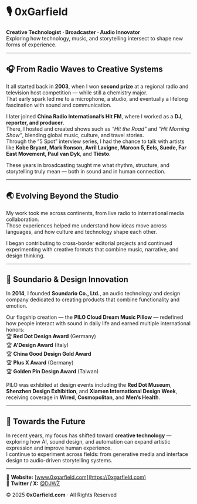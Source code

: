 # 🎙️ 0xGarfield  

**Creative Technologist · Broadcaster · Audio Innovator**  
Exploring how technology, music, and storytelling intersect to shape new forms of experience.

---

## 🎧 From Radio Waves to Creative Systems  

It all started back in **2003**, when I won **second prize** at a regional radio and television host competition — while still a chemistry major.  
That early spark led me to a microphone, a studio, and eventually a lifelong fascination with sound and communication.  

I later joined **China Radio International’s Hit FM**, where I worked as a **DJ, reporter, and producer**.  
There, I hosted and created shows such as *“Hit the Road”* and *“Hit Morning Show”*, blending global music, culture, and travel stories.  
Through the “5 Spot” interview series, I had the chance to talk with artists like **Kobe Bryant, Mark Ronson, Avril Lavigne, Maroon 5, Eels, Suede, Far East Movement, Paul van Dyk**, and **Tiësto**.  

These years in broadcasting taught me what rhythm, structure, and storytelling truly mean — both in sound and in human connection.

---

## 🌏 Evolving Beyond the Studio  

My work took me across continents, from live radio to international media collaboration.  
Those experiences helped me understand how ideas move across languages, and how culture and technology shape each other.  

I began contributing to cross-border editorial projects and continued experimenting with creative formats that combine music, narrative, and design thinking.  

---

## 🚀 Soundario & Design Innovation  

In **2014**, I founded **Soundario Co., Ltd.**, an audio technology and design company dedicated to creating products that combine functionality and emotion.  

Our flagship creation — the **PILO Cloud Dream Music Pillow** — redefined how people interact with sound in daily life and earned multiple international honors:  
🏆 **Red Dot Design Award** (Germany)  
🏆 **A'Design Award** (Italy)  
🏆 **China Good Design Gold Award**  
🏆 **Plus X Award** (Germany)  
🏆 **Golden Pin Design Award** (Taiwan)  

PILO was exhibited at design events including the **Red Dot Museum**, **Shenzhen Design Exhibition**, and **Xiamen International Design Week**, receiving coverage in **Wired**, **Cosmopolitan**, and **Men’s Health**.  

---

## 🔗 Towards the Future  

In recent years, my focus has shifted toward **creative technology** — exploring how AI, sound design, and automation can expand artistic expression and improve human experience.  
I continue to experiment across fields: from generative media and interface design to audio-driven storytelling systems.  

---

📍 **Website:** [www.0xgarfield.com](https://0xgarfield.com)  
💬 **Twitter / X:** [@DJWZ]([https://x.com/DJWZ)

© 2025 **0xGarfield.com** · All Rights Reserved

